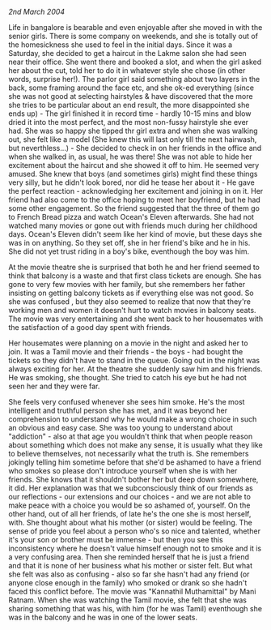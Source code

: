 _2nd March 2004_

Life in bangalore is bearable and even enjoyable after she moved in with the senior girls. There is some company on weekends, and she is totally out of the homesickness she used to feel in the initial days. Since it was a Saturday, she decided to get a haircut in the Lakme salon she had seen near their office. She went there and booked a slot, and when the girl asked her about the cut, told her to do it in whatever style she chose (in other words, surprise her!). The parlor girl said something about two layers in the back, some framing around the face etc, and she ok-ed everything (since she was not good at selecting hairstyles & have discovered that the more she tries to be particular about an end result, the more disappointed she ends up) - The girl finished it in record time - hardly 10-15 mins and blow dried it into the most perfect, and the most non-fussy hairstyle she ever had. She was so happy she tipped thr girl extra and when she was walking out, she felt like a model (She knew this will last only till the next hairwash, but neverthless...) - She decided to check in on her friends in the office and when she walked in, as usual, he was there! She was not able to hide her excitement about the haircut and she showed it off to him. He seemed very amused. She knew that boys (and sometimes girls) might find these things very silly, but he didn't look bored, nor did he tease her about it - He gave the perfect reaction - acknowledging her excitement and joining in on it. Her friend had also come to the office hoping to meet her boyfriend, but he had some other engagement. So the friend suggested that the three of them go to French Bread pizza and watch Ocean's Eleven afterwards. She had not watched many movies or gone out with friends much during her childhood days. Ocean's Eleven didn't seem like her kind of movie, but these days she was in on anything. So they set off, she in her friend's bike and he in his. She did not yet trust riding in a boy's bike, eventhough the boy was him.

At the movie theatre she is surprised that both he and her friend seemed to think that balcony is a waste and that first class tickets are enough. She has gone to very few movies with her family, but she remembers her father insisting on getting balcony tickets as if everything else was not good. So she was confused , but they also seemed to realize that now that they're working men and women it doesn't hurt to watch movies in balcony seats. The movie was very entertaining and she went back to her housemates with the satisfaction of a good day spent with friends.

Her housemates were planning on a movie in the night and asked her to join. It was a Tamil movie and their friends - the boys - had bought the tickets so they didn't have to stand in the queue. Going out in the night was always exciting for her. At the theatre she suddenly saw him and his friends. He was smoking, she thought. She tried to catch his eye but he had not seen her and they were far. 

She feels very confused whenever she sees him smoke. He's the most intelligent and truthful person she has met, and it was beyond her comprehension to understand why he would make a wrong choice in such an obvious and easy case. She was too young to understand about "addiction" -  also at that age you wouldn't think that when people reason about something which does not make any sense, it is usually what they like to believe themselves, not necessarily what the truth is. She remembers jokingly telling him sometime before that she'd be ashamed to have a friend who smokes so please don't introduce yourself when she is with her friends.  She knows that it shouldn't bother her but deep down somewhere, it did. Her explanation was that we subconsciously think of our friends as our reflections - our extensions and our choices - and we are not able to make peace with a choice you would be so ashamed of, yourself. On the other hand, out of all her friends, of late he's the one she is most herself, with. She  thought about what his mother (or sister) would be feeling. The sense of pride you feel about a person who's so nice and talented, whether it's your son or brother must be immense - but then you see this inconsistency where he doesn't value himself enough not to smoke and it is a very confusing area. Then she reminded herself that he is just a friend and that it is none of her business what his mother or sister felt. But what she felt was also as confusing - also so far she hasn't had any friend (or anyone close enough in the family) who smoked or drank so she hadn't faced this conflict before.
The movie was "Kannathil Muthamittal" by Mani Ratnam. When she was watching the Tamil movie, she felt that she was sharing something that was his, with him (for he was Tamil) eventhough she was in the balcony and he was in one of the lower seats.
